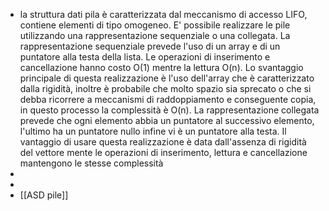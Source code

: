 - la struttura dati pila è caratterizzata dal meccanismo di accesso LIFO, contiene elementi di tipo omogeneo.
  E' possibile realizzare le pile utilizzando una rappresentazione sequenziale o una collegata.
  La rappresentazione sequenziale prevede l'uso di un array e di un puntatore alla testa della lista.
  Le operazioni di inserimento e cancellazione hanno costo O(1) mentre la lettura O(n). Lo svantaggio principale di questa realizzazione è l'uso dell'array che è caratterizzato dalla rigidità, inoltre è probabile che molto spazio sia sprecato o che si debba ricorrere a meccanismi di raddoppiamento e conseguente copia, in questo processo la complessità è O(n).
  La rappresentazione collegata prevede che ogni elemento abbia un puntatore al successivo elemento, l'ultimo ha un puntatore nullo infine vi è un puntatore alla testa. Il vantaggio di usare questa realizzazione è data dall'assenza di rigidità del vettore mente le operazioni di inserimento, lettura e cancellazione mantengono le stesse complessità
-
-
- [[ASD pile]]
